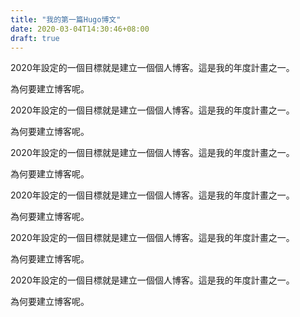 ```yaml
---
title: "我的第一篇Hugo博文"
date: 2020-03-04T14:30:46+08:00
draft: true
---
```


2020年設定的一個目標就是建立一個個人博客。這是我的年度計畫之一。    

為何要建立博客呢。    

<!--more--> 

2020年設定的一個目標就是建立一個個人博客。這是我的年度計畫之一。    

為何要建立博客呢。    

2020年設定的一個目標就是建立一個個人博客。這是我的年度計畫之一。    

為何要建立博客呢。    

2020年設定的一個目標就是建立一個個人博客。這是我的年度計畫之一。    

為何要建立博客呢。    


2020年設定的一個目標就是建立一個個人博客。這是我的年度計畫之一。    

為何要建立博客呢。    

2020年設定的一個目標就是建立一個個人博客。這是我的年度計畫之一。    

為何要建立博客呢。    



